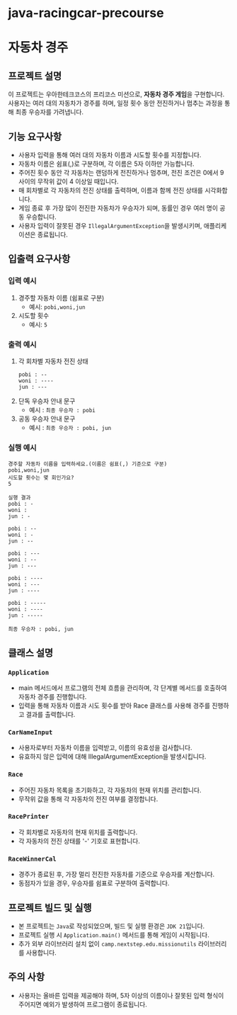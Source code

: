 # java-racingcar-precourse


# 자동차 경주

## 프로젝트 설명
이 프로젝트는 우아한테크코스의 프리코스 미션으로, **자동차 경주 게임**을 구현합니다. 사용자는 여러 대의 자동차가 경주를 하며, 일정 횟수 동안 전진하거나 멈추는 과정을 통해 최종 우승자를 가려냅니다.

## 기능 요구사항
- 사용자 입력을 통해 여러 대의 자동차 이름과 시도할 횟수를 지정합니다.
- 자동차 이름은 쉼표(,)로 구분하며, 각 이름은 5자 이하만 가능합니다.
- 주어진 횟수 동안 각 자동차는 랜덤하게 전진하거나 멈추며, 전진 조건은 0에서 9 사이의 무작위 값이 4 이상일 때입니다.
- 매 회차별로 각 자동차의 전진 상태를 출력하며, 이름과 함께 전진 상태를 시각화합니다.
- 게임 종료 후 가장 많이 전진한 자동차가 우승자가 되며, 동률인 경우 여러 명이 공동 우승합니다.
- 사용자 입력이 잘못된 경우 `IllegalArgumentException`을 발생시키며, 애플리케이션은 종료됩니다.

## 입출력 요구사항
### 입력 예시
1. 경주할 자동차 이름 (쉼표로 구분)
    - 예시: `pobi,woni,jun`
2. 시도할 횟수
    - 예시: `5`

### 출력 예시
1. 각 회차별 자동차 전진 상태
   ```plaintext
   pobi : --
   woni : ----
   jun : ---
   ```
2. 단독 우승자 안내 문구
    - 예시 : `최종 우승자 : pobi`
3. 공동 우승자 안내 문구
   - 예시 : `최종 우승자 : pobi, jun`

### 실행 예시
```plaintext
경주할 자동차 이름을 입력하세요.(이름은 쉼표(,) 기준으로 구분)
pobi,woni,jun
시도할 횟수는 몇 회인가요?
5

실행 결과
pobi : -
woni :
jun : -

pobi : --
woni : -
jun : --

pobi : ---
woni : --
jun : ---

pobi : ----
woni : ---
jun : ----

pobi : -----
woni : ----
jun : -----

최종 우승자 : pobi, jun
```

##  클래스 설명
### `Application`
- main 메서드에서 프로그램의 전체 흐름을 관리하며, 각 단계별 메서드를 호출하여 자동차 경주를 진행합니다.
- 입력을 통해 자동차 이름과 시도 횟수를 받아 Race 클래스를 사용해 경주를 진행하고 결과를 출력합니다.
### `CarNameInput`
- 사용자로부터 자동차 이름을 입력받고, 이름의 유효성을 검사합니다.
- 유효하지 않은 입력에 대해 IllegalArgumentException을 발생시킵니다.
### `Race`
- 주어진 자동차 목록을 초기화하고, 각 자동차의 현재 위치를 관리합니다.
- 무작위 값을 통해 각 자동차의 전진 여부를 결정합니다.
### `RacePrinter`
- 각 회차별로 자동차의 현재 위치를 출력합니다.
- 각 자동차의 전진 상태를 '-' 기호로 표현합니다.
### `RaceWinnerCal`
- 경주가 종료된 후, 가장 멀리 전진한 자동차를 기준으로 우승자를 계산합니다.
- 동점자가 있을 경우, 우승자를 쉼표로 구분하여 출력합니다.



## 프로젝트 빌드 및 실행
- 본 프로젝트는 `Java`로 작성되었으며, 빌드 및 실행 환경은 `JDK 21`입니다.
- 프로젝트 실행 시 `Application.main()` 메서드를 통해 게임이 시작됩니다.
- 추가 외부 라이브러리 설치 없이 `camp.nextstep.edu.missionutils` 라이브러리를 사용합니다.


## 주의 사항
- 사용자는 올바른 입력을 제공해야 하며, 5자 이상의 이름이나 잘못된 입력 형식이 주어지면 예외가 발생하여 프로그램이 종료됩니다.